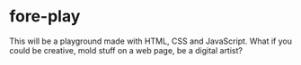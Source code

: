 # fore-play
This will be a playground made with HTML, CSS and JavaScript. What if you could be creative, mold stuff on a web page, be a digital artist?
